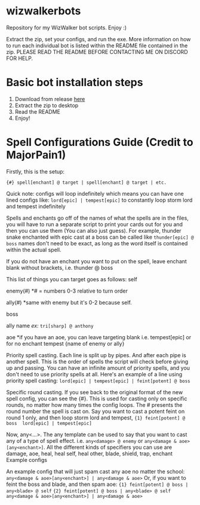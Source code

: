 # wizwalkerbots
Repository for my WizWalker bot scripts. Enjoy :)

Extract the zip, set your configs, and run the exe. More information on how to run each individual bot is listed within the README file contained in the zip. PLEASE READ THE README BEFORE CONTACTING ME ON DISCORD FOR HELP.

# Basic bot installation steps

  1. Download from release [here](https://github.com/ant2wavy/wizwalkerbots/releases)
  2. Extract the zip to desktop
  3. Read the README
  4. Enjoy!

# Spell Configurations Guide (Credit to MajorPain1)

Firstly, this is the setup:

``` {#} spell[enchant] @ target | spell[enchant] @ target | etc. ```

Quick note: configs will loop indefinitely which means you can have one lined configs like: ```lord[epic] | tempest[epic]``` to constantly loop storm lord and tempest indefinitely

Spells and enchants go off of the names of what the spells are in the files, you will have to run a separate script to print your cards out for you and then you can use them (You can also just guess). For example, thunder snake enchanted with epic cast at a boss can be called like ```thunder[epic] @ boss``` names don't need to be exact, as long as the word itself is contained within the actual spell.

If you do not have an enchant you want to put on the spell, leave enchant blank without brackets, i.e. thunder @ boss

This list of things you can target goes as follows:
self

enemy(#) *# = numbers 0-3 relative to turn order

ally(#) *same with enemy but it's 0-2 because self.

boss

ally name *ex:* ```tri[sharp] @ anthony```

aoe *if you have an aoe, you can leave targeting blank i.e. tempest[epic] or for no enchant tempest
{name of enemy or ally}

Priority spell casting. Each line is split up by pipes. And after each pipe is another spell. This is the order of spells the script will check before giving up and passing. You can have an infinite amount of priority spells, and you don't need to use priority spells at all. Here's an example of a line using priority spell casting: ```lord[epic] | tempest[epic] | feint[potent] @ boss```

Specific round casting. If you see back to the original format of the new spell config, you can see the {#}. This is used for casting only on specific rounds, no matter how many times the config loops. The # presents the round number the spell is cast on. Say you want to cast a potent feint on round 1 only, and then loop storm lord and tempest, ```{1} feint[potent] @ boss 
lord[epic] | tempest[epic]```

Now, any<...>. The any template can be used to say that you want to cast any of a type of spell effect. i.e. ```any<damage> @ enemy``` or ```any<damage & aoe>[any<enchant>]```. All the different kinds of specifiers you can use are damage, aoe, heal, heal self, heal other, blade, shield, trap, enchant
Example configs

An example config that will just spam cast any aoe no matter the school:
```any<damage & aoe>[any<enchant>] | any<damage & aoe>```
Or, if you want to feint the boss and blade, and then spam aoe:
```{1} feint[potent] @ boss | any<blade> @ self```
```{2} feint[potent] @ boss | any<blade> @ self```
```any<damage & aoe>[any<enchant>] | any<damage & aoe>```
